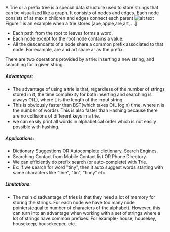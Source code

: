 A Trie or a prefix tree is a special data structure used to store strings that can be visualized like a graph. 
It consists of nodes and edges. Each node consists of at max n children and edges connect each parent
![alt text](https://assets.leetcode.com/users/images/370e0b41-022a-4d94-84b8-85292bc1eaef_1613351652.1921413.png)
Figure 1 is an example when a trie stores [ape,apple,are,art, ...]

- Each path from the root to leaves forms a word.
- Each node except for the root node contains a value.
- All the descendants of a node share a common prefix associated to that node. For example, are and art share ar as the prefix.

There are two operations provided by a trie: inserting a new string, and searching for a given string.

##### Advantages:
- The advantage of using a trie is that, regardless of the number of strings stored in it,
  the time complexity for both inserting and searching is always O(L), where L is the length of the input string.
- This is obviously faster than BST(which takes O(L log n) time, where n is the number of words).
  This is also faster than Hashing because there are no collisions of different keys in a trie.
- we can easily print all words in alphabetical order which is not easily possible with hashing.


##### Applications:
- Dictionary Suggestions OR Autocomplete dictionary, Search Engines.
- Searching Contact from Mobile Contact list OR Phone Directory.
- We can efficiently do prefix search (or auto-complete) with Trie.
- Ex: If we search for word "tiny", then it auto suggest words starting with same characters like "tine", "tin", "tinny" etc.

##### Limitations:
- The main disadvantage of tries is that they need a lot of memory for storing the strings. 
  For each node we have too many node pointers(equal to number of characters of the alphabet). 
  However, this can turn into an advantage when working with a set of strings where a lot of strings have common prefixes. 
  For example- house, housekey, housekeep, housekeeper, etc.

